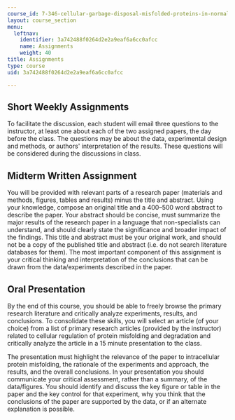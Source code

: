 ```yaml
---
course_id: 7-346-cellular-garbage-disposal-misfolded-proteins-in-normal-biology-and-human-disease-fall-2011
layout: course_section
menu:
  leftnav:
    identifier: 3a742488f0264d2e2a9eaf6a6cc0afcc
    name: Assignments
    weight: 40
title: Assignments
type: course
uid: 3a742488f0264d2e2a9eaf6a6cc0afcc

---
```


Short Weekly Assignments
------------------------

To facilitate the discussion, each student will email three questions to the instructor, at least one about each of the two assigned papers, the day before the class. The questions may be about the data, experimental design and methods, or authors' interpretation of the results. These questions will be considered during the discussions in class.

Midterm Written Assignment
--------------------------

You will be provided with relevant parts of a research paper (materials and methods, figures, tables and results) minus the title and abstract. Using your knowledge, compose an original title and a 400–500 word abstract to describe the paper. Your abstract should be concise, must summarize the major results of the research paper in a language that non-specialists can understand, and should clearly state the significance and broader impact of the findings. This title and abstract must be your original work, and should not be a copy of the published title and abstract (i.e. do not search literature databases for them). The most important component of this assignment is your critical thinking and interpretation of the conclusions that can be drawn from the data/experiments described in the paper.

Oral Presentation
-----------------

By the end of this course, you should be able to freely browse the primary research literature and critically analyze experiments, results, and conclusions. To consolidate these skills, you will select an article (of your choice) from a list of primary research articles (provided by the instructor) related to cellular regulation of protein misfolding and degradation and critically analyze the article in a 15 minute presentation to the class.

The presentation must highlight the relevance of the paper to intracellular protein misfolding, the rationale of the experiments and approach, the results, and the overall conclusions. In your presentation you should communicate your critical assessment, rather than a summary, of the data/figures. You should identify and discuss the key figure or table in the paper and the key control for that experiment, why you think that the conclusions of the paper are supported by the data, or if an alternate explanation is possible.